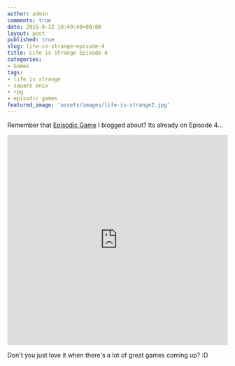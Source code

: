 ```yaml
---
author: admin
comments: true
date: 2015-8-12 10:49:49+00:00
layout: post
published: true
slug: life-is-strange-episode-4
title: Life is Strange Episode 4
categories:
- Games
tags:
- life is strange
- square enix
- rpg
- episodic games
featured_image: 'assets/images/life-is-strange2.jpg'
---
```


Remember that [Episodic Game]({{BASE_PATH}}/life-is-strange) I blogged about? Its already on Episode 4...

<iframe width="100%" height="480" src="https://www.youtube.com/embed/AukgNY6Uxww" frameborder="0" allowfullscreen></iframe>

Don't you just love it when there's a lot of great games coming up? :D